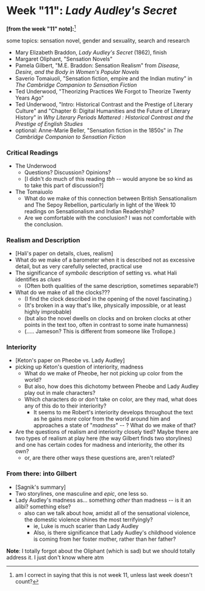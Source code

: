 # Week "11": *Lady Audley's Secret*

**[from the week "11" note]:**[^1]

some topics: sensation novel, gender and sexuality, search and research

+ Mary Elizabeth Braddon, *Lady Audley's Secret* (1862), finish
+ Margaret Oliphant, "Sensation Novels"
+ Pamela Gilbert, "M.E. Braddon: Sensation Realism" from *Disease, Desire, and the Body in Women's Popular Novels*
+ Saverio Tomaiuoli, "Sensation fiction, empire and the Indian mutiny" in *The Cambridge Companion to Sensation Fiction*
+ Ted Underwood, "Theorizing Practices We Forgot to Theorize Twenty Years Ago"
+ Ted Underwood, "Intro: Historical Contrast and the Prestige of Literary Culture" and "Chapter 6: Digital Humanities and the Future of Literary History" in *Why Literary Periods Mattered : Historical Contrast and the Prestige of English Studies*
+ optional: Anne-Marie Beller, "Sensation fiction in the 1850s" in *The Cambridge Companion to Sensation Fiction*

### Critical Readings
+ The Underwood
  + Questions? Discussion? Opinions?
  + [I didn't do much of this reading *tbh* -- would anyone be so kind as to take this part of discussion?]
+ The Tomaiuolo
  + What do we make of this connection between British Sensationalism and The Sepoy Rebellion, particularly in light of the Week 10 readings on Sensationalism and Indian Readership?
  + Are we comfortable with the conclusion? I was not comfortable with the conclusion.

### Realism and Description
+ [Hali's paper on details, clues, realism]
+ What do we make of a barometer when it is described not as excessive detail, but as very carefully selected, practical use
+ The significance of *symbolic* description of setting vs. what Hali identifies as *clues*
  + (Often both qualities of the same description, sometimes separable?)
+ What do we make of all the clocks???
  + (I find the clock described in the opening of the novel fascinating.)
  + (It's broken in a way that's like, physically impossible, or at least highly improbable)
  + (but also the novel dwells on clocks and on broken clocks at other points in the text too, often in contrast to some inate humanness)
  + (..... Jameson? This is different from someone like Trollope.)

### Interiority
+ [Keton's paper on Pheobe vs. Lady Audley]
+ picking up Keton's question of interiority, madness
  + What do we make of Pheobe, her not picking up color from the world?
  + But also, how does this dichotomy between Pheobe and Lady Audley play out in male characters?
  + Which characters do or don't take on color, are they mad, what does any of this do to their interiority?
    + It seems to me Robert's interiority develops throughout the text as he gains *more* color from the world around him and approaches a state of "*madness*"  -- ? What do we make of that?
+ Are the questions of realism and interiority closely tied? Maybe there are two types of realism at play here (the way Gilbert finds two storylines) and one has certain codes for madness and interiority, the other its own?
  + or, are there other ways these questions are, aren't related?

### From there: into Gilbert
+ [Sagnik's summary]
+ Two storylines, one masculine and *epic*, one less so.
+ Lady Audley's madness as... something *other* than madness -- is it an alibi? something else?
  + also can we talk about how, amidst all of the sensational violence, the domestic violence shines the most terrifyingly?
    + ie, Luke is much scarier than Lady Audley
    + Also, is there significance that Lady Audley's childhood violence is coming from her foster mother, rather than her father?

**Note**: I totally forgot about the Oliphant (which is sad) but we should totally address it. I just don't know where atm

[^1]: am I correct in saying that this is not week 11, unless last week doesn't count?

